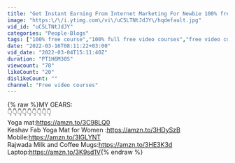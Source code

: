```yaml
---
title: "Get Instant Earning From Internet Marketing For Newbie 100% free course"
image: "https:\/\/i.ytimg.com\/vi\/uC5LTNtJdJY\/hqdefault.jpg"
vid_id: "uC5LTNtJdJY"
categories: "People-Blogs"
tags: ["100% free course","100% full free video courses","free video courses"]
date: "2022-03-16T08:11:22+03:00"
vid_date: "2022-03-04T15:11:40Z"
duration: "PT1H6M30S"
viewcount: "78"
likeCount: "20"
dislikeCount: ""
channel: "Free video courses"
---
```

{% raw %}MY GEARS:<br />👇👇👇👇👇👇👇👇👇<br />Yoga mat:<a rel="nofollow" target="blank" href="https://amzn.to/3C98LQ0">https://amzn.to/3C98LQ0</a><br />Keshav Fab Yoga Mat for Women :<a rel="nofollow" target="blank" href="https://amzn.to/3HDySzB">https://amzn.to/3HDySzB</a><br />Mobile:<a rel="nofollow" target="blank" href="https://amzn.to/3IGLYNT">https://amzn.to/3IGLYNT</a><br />Rajwada Milk and Coffee Mugs:<a rel="nofollow" target="blank" href="https://amzn.to/3HE3K3d">https://amzn.to/3HE3K3d</a><br />Laptop:<a rel="nofollow" target="blank" href="https://amzn.to/3K9sd1V">https://amzn.to/3K9sd1V</a>{% endraw %}
